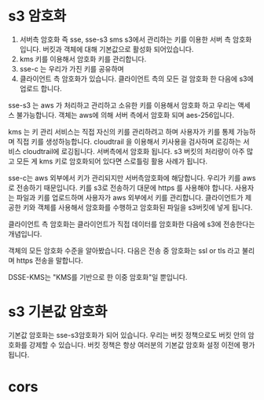 # s3 암호화

1. 서버측 암호화 즉 sse, sse-s3 sms s3에서 관리하는 키를 이용한 서버 측 암호화 입니다. 버킷과 객체에 대해 기본값으로 활성화 되어있습니다.
2. kms 키를 이용해서 암호화 키를 관리합니다.
3. sse-c 는 우리가 가진 키를 공유하며
4. 클라이언트 측 암호화가 있습니다. 클라이언트 측의 모든 걸 암호화 한 다음에 s3에 업로드 합니다.

sse-s3 는 aws 가 처리하고 관리하고 소유한 키를 이용해서 암호화 하고 우리는 액세스 불가능합니다. 객체는 aws에 의해 서버 측에서 암호화 되며 aes-256입니다. 

kms 는 키 관리 서비스는 직접 자신의 키를 관리하려고 하며 사용자가 키를 통제 가능하며 직접 키를 생성하능합니다. cloudtrail 을 이용해서 키사용을 검사하며 로깅하는 서비스 cloudtrail에 로깅됩니다. 서버측에서 암호화 됩니다. 
s3 버킷의 처리량이 아주 많고 모든 게 kms 키로 암호화되어 있다면 스로틀링 활용 사례가 됩니다. 

sse-c는 aws 외부에서 키가 관리되지만 서버측암호화에 해당합니다. 우리가 키를 aws로 전송하기 때문입니다. 
키를 s3로 전송하기 대문에 https 를 사용해야 합니다. 사용자는 파일과 키를 업로드하며 사용자가 aws 외부에서 키를 관리합니다. 클라이언트가 제공한 키와 객체를 사용해서 암호화를 수행하고 암호화된 파일을 s3버킷에 넣게 됩니다. 

클라이언트 측 암호화는 클라이언트가 직접 데이터를 암호화한 다음에 s3에 전송한다는 개념입니다. 

객체의 모든 암호화 수준을 알아봤습니다. 다음은 전송 중 암호화는 ssl or tls 라고 불리며 https 전송을 말합니다. 

DSSE-KMS는 "KMS를 기반으로 한 이중 암호화"일 뿐입니다.

# s3 기본값 암호화 

기본값 암호화는 sse-s3암호화가 되어 있습니다. 우리는 버킷 정책으로도 버킷 안의 암호화를 강제할 수 있습니다. 
버킷 정책은 항상 여러분의 기본값 암호화 설정 이전에 평가 됩니다. 

# cors
